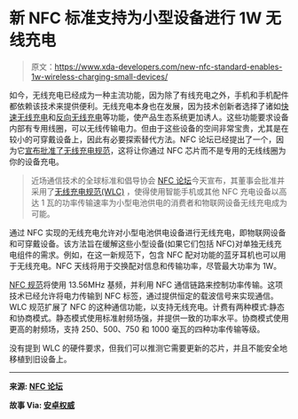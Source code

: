# 新 NFC 标准支持为小型设备进行 1W 无线充电

> 原文：<https://www.xda-developers.com/new-nfc-standard-enables-1w-wireless-charging-small-devices/>

如今，无线充电已经成为一种主流功能，因为除了有线充电之外，手机和手机配件都依赖该技术来提供便利。无线充电本身也在发展，因为技术创新者选择了诸如[快速无线充电](https://www.xda-developers.com/oppo-ace2-5g-snapdragon-865-40w-airvooc-wireless-charging/)和[反向无线充电](https://www.xda-developers.com/samsung-galaxy-s10-s10-and-s10e-launch-with-the-snapdragon-855-ultrasonic-in-display-fingerprint-scanners-reverse-wireless-charging-and-a-whole-lot-more/)等功能，使产品生态系统更加诱人。这些功能要求设备内部有专用线圈，可以无线传输电力。但由于这些设备的空间非常宝贵，尤其是在较小的可穿戴设备上，因此有必要探索替代方法。NFC 论坛已经提出了一个，因为它[宣布批准了无线充电规范](https://nfc-forum.org/nfc-forum-approves-global-wireless-charging-specification/)，这将让你通过 NFC 芯片而不是专用的无线线圈为你的设备充电。

> 近场通信技术的全球标准和倡导协会 [NFC 论坛](https://nfc-forum.org/)今天宣布，其董事会批准并采用了[无线充电规范(WLC)](https://nfc-forum.org/our-work/specification-releases/specifications/nfc-forum-technical-specifications/) ，使得使用智能手机或其他 NFC 充电设备以高达 1 瓦的功率传输速率为小型电池供电的消费者和物联网设备无线充电成为可能。

通过 NFC 实现的无线充电允许对小型电池供电设备进行无线充电，即物联网设备和可穿戴设备。该方法旨在缓解这些小型设备(如果它们包括 NFC)对单独无线充电组件的需求。例如，在这一新规范下，包含 NFC 配对功能的蓝牙耳机也可以用于无线充电。NFC 天线将用于交换配对信息和传输功率，尽管最大功率为 1W。

[NFC 规范](https://nfc-forum.org/our-work/specification-releases/specifications/#specs)将使用 13.56MHz 基频，并利用 NFC 通信链路来控制功率传输。这项技术已经允许将电力传输到 NFC 标签，通过提供恒定的载波信号来实现通信。WLC 规范扩展了 NFC 的这种通信功能，以支持无线充电。计费有两种模式:静态和协商模式。静态模式使用标准射频场强，并提供一致的功率水平。协商模式使用更高的射频场，支持 250、500、750 和 1000 毫瓦的四种功率传输等级。

没有提到 WLC 的硬件要求，但我们可以推测它需要更新的芯片，并且不能安全地移植到旧设备上。

* * *

**来源: [NFC 论坛](https://nfc-forum.org/nfc-forum-approves-global-wireless-charging-specification/)**

**故事 Via: [安卓权威](https://www.androidauthority.com/nfc-wireless-charging-1115813/)**